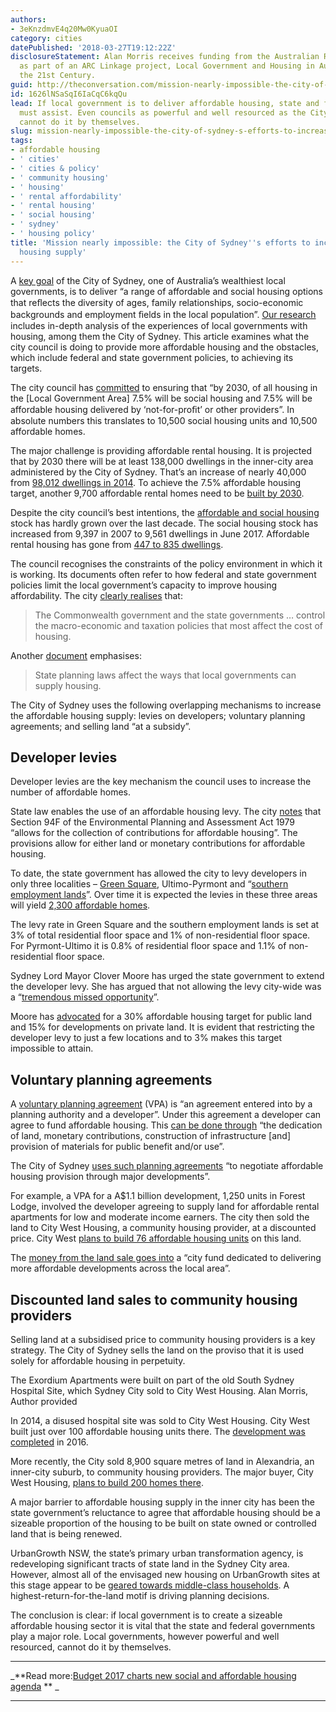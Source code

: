 ```yaml
---
authors:
- 3eKnzdmvE4q20Mw0KyuaOI
category: cities
datePublished: '2018-03-27T19:12:22Z'
disclosureStatement: Alan Morris receives funding from the Australian Research Council
  as part of an ARC Linkage project, Local Government and Housing in Australia for
  the 21st Century.
guid: http://theconversation.com/mission-nearly-impossible-the-city-of-sydneys-efforts-to-increase-the-affordable-housing-supply-93366
id: 1626lNSaSqI6IaCqC6kqQu
lead: If local government is to deliver affordable housing, state and federal governments
  must assist. Even councils as powerful and well resourced as the City of Sydney
  cannot do it by themselves.
slug: mission-nearly-impossible-the-city-of-sydney-s-efforts-to-increase-the-affordable-housing-supply
tags:
- affordable housing
- ' cities'
- ' cities & policy'
- ' community housing'
- ' housing'
- ' rental affordability'
- ' rental housing'
- ' social housing'
- ' sydney'
- ' housing policy'
title: 'Mission nearly impossible: the City of Sydney''s efforts to increase the affordable
  housing supply'
---
```

A [key goal](http://www.cityofsydney.nsw.gov.au/__data/assets/pdf_file/0006/119544/FINAL_DCP2010_GlebeAHP_010711.pdf) of the City of Sydney, one of Australia’s wealthiest local governments, is to deliver “a range of affordable and social housing options that reﬂects the diversity of ages, family relationships, socio-economic backgrounds and employment ﬁelds in the local population”. [Our research](https://localgovernmentandhousing.com/) includes in-depth analysis of the experiences of local governments with housing, among them the City of Sydney. This article examines what the city council is doing to provide more affordable housing and the obstacles, which include federal and state government policies, to achieving its targets. 


The city council has [committed](http://www.cityofsydney.nsw.gov.au/__data/assets/pdf_file/0010/127369/affordable_rental_housing_strategy_amendments_FINAL_180510.pdf) to ensuring that “by 2030, of all housing in the [Local Government Area] 7.5% will be social housing and 7.5% will be affordable housing delivered by ‘not-for-proﬁt’ or other providers”. In absolute numbers this translates to 10,500 social housing units and 10,500 affordable homes.

The major challenge is providing affordable rental housing. It is projected that by 2030 there will be at least 138,000 dwellings in the inner-city area administered by the City of Sydney. That’s an increase of nearly 40,000 from [98,012 dwellings in 2014](http://www.cityofsydney.nsw.gov.au/__data/assets/pdf_file/0017/251153/City-of-Sydney-Housing-Issues-Paper-April-2015.pdf). To achieve the 7.5% affordable housing target, another 9,700 affordable rental homes need to be [built by 2030](http://www.cityofsydney.nsw.gov.au/__data/assets/pdf_file/0019/231328/150421_PDC_ITEM02_ATTACHMENTA.PDF).

Despite the city council’s best intentions, the [affordable and social housing](https://theconversation.com/affordable-housing-finger-pointing-politics-and-possible-policy-solutions-75703) stock has hardly grown over the last decade. The social housing stock has increased from 9,397 in 2007 to 9,561 dwellings in June 2017. Affordable rental housing has gone from [447 to 835 dwellings](http://www.cityofsydney.nsw.gov.au/__data/assets/pdf_file/0012/289497/Research-Housing-Audit-June-2017.pdf).

The council recognises the constraints of the policy environment in which it is working. Its documents often refer to how federal and state government policies limit the local government’s capacity to improve housing affordability. The city [clearly realises](http://www.cityofsydney.nsw.gov.au/__data/assets/pdf_file/0010/127369/affordable_rental_housing_strategy_amendments_FINAL_180510.pdf) that:

> The Commonwealth government and the state governments … control the macro-economic and taxation policies that most affect the cost of housing.

Another [document](http://www.cityofsydney.nsw.gov.au/__data/assets/pdf_file/0017/251153/City-of-Sydney-Housing-Issues-Paper-April-2015.pdf) emphasises:

> State planning laws affect the ways that local governments can supply housing.


The City of Sydney uses the following overlapping mechanisms to increase the affordable housing supply: levies on developers; voluntary planning agreements; and selling land “at a subsidy”.

## Developer levies

Developer levies are the key mechanism the council uses to increase the number of affordable homes. 

State law enables the use of an affordable housing levy. The city [notes](http://www.cityofsydney.nsw.gov.au/__data/assets/pdf_file/0014/133160/GreenSquareAffordableHousingProgram.pdf) that Section 94F of the Environmental Planning and Assessment Act 1979 “allows for the collection of contributions for affordable housing”. The provisions allow for either land or monetary contributions for affordable housing.

To date, the state government has allowed the city to levy developers in only three localities – [Green Square](http://www.cityofsydney.nsw.gov.au/vision/green-square), Ultimo-Pyrmont and “[southern employment lands](http://www.cityofsydney.nsw.gov.au/vision/changing-urban-precincts/southern-employment-lands)”. Over time it is expected the levies in these three areas will yield [2,300 affordable homes](https://www.uts.edu.au/sites/default/files/2017-10/City%20of%20Sydney%20report%20-%2018%20Sept%202017-ippg.pdf).

The levy rate in Green Square and the southern employment lands is set at 3% of total residential floor space and 1% of non-residential floor space. For Pyrmont-Ultimo it is 0.8% of residential floor space and 1.1% of non-residential floor space. 

Sydney Lord Mayor Clover Moore has urged the state government to extend the developer levy. She has argued that not allowing the levy city-wide was a “[tremendous missed opportunity](http://www.abc.net.au/news/2016-07-28/calls-developer-levy-extension-to-increase-housing-affordability/7670572)”. 

Moore has [advocated](https://www.domain.com.au/news/calls-for-higher-affordable-housing-targets-as-more-people-on-cusp-of-poverty-20170802-gxo11s/) for a 30% affordable housing target for public land and 15% for developments on private land. It is evident that restricting the developer levy to just a few locations and to 3% makes this target impossible to attain.


## Voluntary planning agreements

A [voluntary planning agreement](http://vparegister.planning.nsw.gov.au/) (VPA) is “an agreement entered into by a planning authority and a developer”. Under this agreement a developer can agree to fund affordable housing. This [can be done through](http://vparegister.planning.nsw.gov.au/) “the dedication of land, monetary contributions, construction of infrastructure [and] provision of materials for public benefit and/or use”.

The City of Sydney [uses such planning agreements](http://www.cityofsydney.nsw.gov.au/__data/assets/pdf_file/0017/251153/City-of-Sydney-Housing-Issues-Paper-April-2015.pdf) “to negotiate affordable housing provision through major developments”.

For example, a VPA for a A$1.1 billion development, 1,250 units in Forest Lodge, involved the developer agreeing to supply land for affordable rental apartments for low and moderate income earners. The city then sold the land to City West Housing, a community housing provider, at a discounted price. City West [plans to build 76 affordable housing units](http://www.cityofsydney.nsw.gov.au/vision/changing-urban-precincts/harold-park) on this land.

The [money from the land sale goes into](http://www.cityofsydney.nsw.gov.au/vision/changing-urban-precincts/harold-park) a “city fund dedicated to delivering more affordable developments across the local area”.

## Discounted land sales to community housing providers

Selling land at a subsidised price to community housing providers is a key strategy. The City of Sydney sells the land on the proviso that it is used solely for affordable housing in perpetuity.

[](https://images.theconversation.com/files/211657/original/file-20180323-54887-1k8sdva.JPG?ixlib=rb-1.1.0&q=45&auto=format&w=1000&fit=clip) The Exordium Apartments were built on part of the old South Sydney Hospital Site, which Sydney City sold to City West Housing. Alan Morris, Author provided

In 2014, a disused hospital site was sold to City West Housing. City West built just over 100 affordable housing units there. The [development was completed](http://citywesthousing.com.au/news-and-media/latest-development-officially-opens-the-exordium-apartments-at-zetland) in 2016. 

More recently, the City sold 8,900 square metres of land in Alexandria, an inner-city suburb, to community housing providers. The major buyer, City West Housing, [plans to build 200 homes there](http://www.afr.com/real-estate/affordable-housing-city-of-sydney-sells-alexandria-land-to-community-providers-20170619-gwtze).

A major barrier to affordable housing supply in the inner city has been the state government’s reluctance to agree that affordable housing should be a sizeable proportion of the housing to be built on state owned or controlled land that is being renewed. 

UrbanGrowth NSW, the state’s primary urban transformation agency, is redeveloping significant tracts of state land in the Sydney City area. However, almost all of the envisaged new housing on UrbanGrowth sites at this stage appear to be [geared towards middle-class households](https://www.smh.com.au/national/nsw/government-developer-hopes-like-hell-he-can-build-affordable-housing-in-sydney-20160811-gqq56j.html). A highest-return-for-the-land motif is driving planning decisions.

The conclusion is clear: if local government is to create a sizeable affordable housing sector it is vital that the state and federal governments play a major role. Local governments, however powerful and well resourced, cannot do it by themselves.

* * *

_**Read more:[Budget 2017 charts new social and affordable housing agenda](http://theconversation.com/budget-2017-charts-new-social-and-affordable-housing-agenda-76794) ** _

* * *
